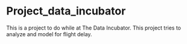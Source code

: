 # Project_data_incubator
This is  a project to do while at The Data Incubator. This project tries to analyze and model for flight delay.
